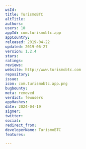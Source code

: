 ```yaml
---
wsId: 
title: TurismoBTC
altTitle: 
authors: 
users: 10
appId: com.turismobtc.app
appCountry: 
released: 2019-04-22
updated: 2019-06-27
version: 1.2.4
stars: 
ratings: 
reviews: 
website: http://www.turismobtc.com
repository: 
issue: 
icon: com.turismobtc.app.png
bugbounty: 
meta: removed
verdict: fewusers
appHashes: 
date: 2024-04-19
signer: 
twitter: 
social: 
redirect_from: 
developerName: TurismoBTC
features: 

---
```


